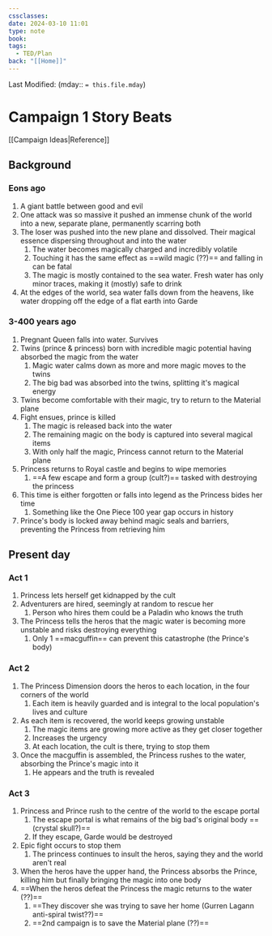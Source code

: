 ```yaml
---
cssclasses: 
date: 2024-03-10 11:01
type: note
book: 
tags:
  - TED/Plan
back: "[[Home]]"
---
```

Last Modified: (mday:: `= this.file.mday`)
# Campaign 1 Story Beats
[[Campaign Ideas|Reference]]

## Background
### Eons ago
1. A giant battle between good and evil
2. One attack was so massive it pushed an immense chunk of the world into a new, separate plane, permanently scarring both
3. The loser was pushed into the new plane and dissolved. Their magical essence dispersing throughout and into the water
	1. The water becomes magically charged and incredibly volatile
	2. Touching it has the same effect as ==wild magic (??)== and falling in can be fatal
	3. The magic is mostly contained to the sea water. Fresh water has only minor traces, making it (mostly) safe to drink
4. At the edges of the world, sea water falls down from the heavens, like water dropping off the edge of a flat earth into Garde
### 3-400 years ago
1. Pregnant Queen falls into water. Survives
2. Twins (prince & princess) born with incredible magic potential having absorbed the magic from the water
	1. Magic water calms down as more and more magic moves to the twins
	2. The big bad was absorbed into the twins, splitting it's magical energy
3. Twins become comfortable with their magic, try to return to the Material plane
4. Fight ensues, prince is killed
	1. The magic is released back into the water
	2. The remaining magic on the body is captured into several magical items
	3. With only half the magic, Princess cannot return to the Material plane
5. Princess returns to Royal castle and begins to wipe memories
	1. ==A few escape and form a group (cult?)== tasked with destroying the princess
6. This time is either forgotten or falls into legend as the Princess bides her time
	1. Something like the One Piece 100 year gap occurs in history
7. Prince's body is locked away behind magic seals and barriers, preventing the Princess from retrieving him

## Present day
### Act 1
1. Princess lets herself get kidnapped by the cult
2.  Adventurers are hired, seemingly at random to rescue her
	1. Person who hires them could be a Paladin who knows the truth
3. The Princess tells the heros that the magic water is becoming more unstable and risks destroying everything
	1. Only 1 ==macguffin== can prevent this catastrophe (the Prince's body)
### Act 2
1. The Princess Dimension doors the heros to each location, in the four corners of the world
	1. Each item is heavily guarded and is integral to the local population's lives and culture
2. As each item is recovered, the world keeps growing unstable
	1. The magic items are growing more active as they get closer together
	2. Increases the urgency
	3. At each location, the cult is there, trying to stop them
3. Once the macguffin is assembled, the Princess rushes to the water, absorbing the Prince's magic into it
	1. He appears and the truth is revealed
### Act 3
1. Princess and Prince rush to the centre of the world to the escape portal
	1. The escape portal is what remains of the big bad's original body ==(crystal skull?)==
	2. If they escape, Garde would be destroyed
2. Epic fight occurs to stop them
	1. The princess continues to insult the heros, saying they and the world aren't real
3. When the heros have the upper hand, the Princess absorbs the Prince, killing him but finally bringing the magic into one body
4. ==When the heros defeat the Princess the magic returns to the water (??)==
	1. ==They discover she was trying to save her home (Gurren Lagann anti-spiral twist??)==
	2. ==2nd campaign is to save the Material plane (??)==


